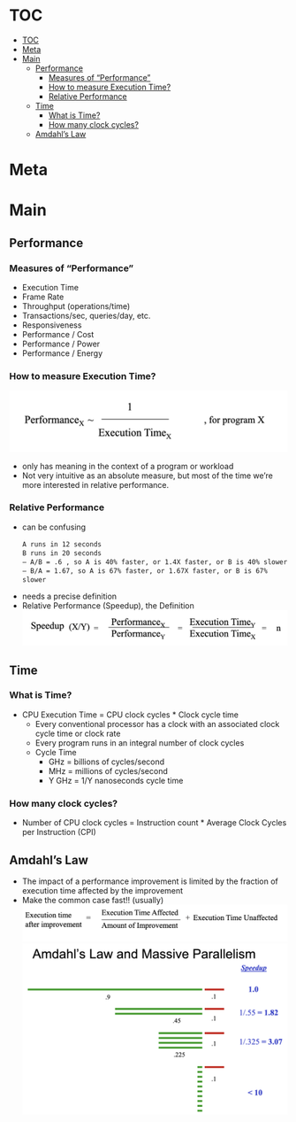 # TOC
- [TOC](#toc)
- [Meta](#meta)
- [Main](#main)
  - [Performance](#performance)
    - [Measures of “Performance”](#measures-of-performance)
    - [How to measure Execution Time?](#how-to-measure-execution-time)
    - [Relative Performance](#relative-performance)
  - [Time](#time)
    - [What is Time?](#what-is-time)
    - [How many clock cycles?](#how-many-clock-cycles)
  - [Amdahl’s Law](#amdahls-law)

# Meta
# Main

## Performance
### Measures of “Performance”
- Execution Time
- Frame Rate
- Throughput (operations/time)
- Transactions/sec, queries/day, etc.
- Responsiveness
- Performance / Cost
- Performance / Power 
- Performance / Energy

### How to measure Execution Time?
![](assets/35.png)
- only has meaning in the context of a program or workload
- Not very intuitive as an absolute measure, but most of the 
time we’re more interested in relative performance.

### Relative Performance
- can be confusing
  ```
  A runs in 12 seconds
  B runs in 20 seconds
  – A/B = .6 , so A is 40% faster, or 1.4X faster, or B is 40% slower
  – B/A = 1.67, so A is 67% faster, or 1.67X faster, or B is 67% 
  slower
  ```
- needs a precise definition
- Relative Performance (Speedup), the 
Definition
![](assets/36.png)

## Time
### What is Time?
- CPU Execution Time = CPU clock cycles * Clock cycle time
  - Every conventional processor has a clock with an associated clock 
cycle time or clock rate
  - Every program runs in an integral number of clock cycles
  - Cycle Time
    - GHz = billions of cycles/second
    - MHz = millions of cycles/second
    - Y GHz = 1/Y nanoseconds cycle time
### How many clock cycles?
- Number of CPU clock cycles = Instruction count * Average 
Clock Cycles per Instruction (CPI)

## Amdahl’s Law
- The impact of a performance improvement is limited by 
the fraction of execution time affected by the improvement
- Make the common case fast!!         (usually)
![](assets/37.png)
![](assets/38.png)
